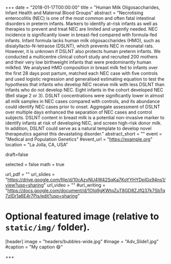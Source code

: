 +++
date = "2018-01-17T00:00:00"
title = "Human Milk Oligosaccharides, Infant Health and Maternal Blood Groups"
abstract = "Necrotising enterocolitis (NEC) is one of the most common and often fatal intestinal disorders in preterm infants. Markers to identify at-risk infants as well as therapies to prevent and treat NEC are limited and urgently needed. NEC incidence is signiﬁcantly lower in breast-fed compared with formula-fed infants. Infant formula lacks human milk oligosaccharides (HMO), such as disialyllacto-N-tetraose (DSLNT), which prevents NEC in neonatal rats. However, it is unknown if DSLNT also protects human preterm infants. We conducted a multicentre clinical cohort study and recruited 200 mothers and their very low birthweight infants that were predominantly human milkfed. We analysed HMO composition in breast milk fed to infants over the ﬁrst 28 days post partum, matched each NEC case with ﬁve controls and used logistic regression and generalised estimating equation to test the hypothesis that infants who develop NEC receive milk with less DSLNT than infants who do not develop NEC. Eight infants in the cohort developed NEC (Bell stage 2 or 3). DSLNT concentrations were signiﬁcantly lower in almost all milk samples in NEC cases compared with controls, and its abundance could identify NEC cases prior to onset. Aggregate assessment of DSLNT over multiple days enhanced the separation of NEC cases and control subjects. DSLNT content in breast milk is a potential non-invasive marker to identify infants at risk of developing NEC, and screen high-risk donor milk. In addition, DSLNT could serve as a natural template to develop novel therapeutics against this devastating disorder."
abstract_short = ""
event = "Medical and Population Genetics"
#event_url = "https://example.org"
location = "La Jolla, CA, USA"

draft=false

selected = false
math = true

url_pdf = ""
url_slides = "https://drive.google.com/file/d/10cAzvNU4W42SqKa7KoYYHYDplGx94ns1/view?usp=sharing"
url_video = ""
#url_writing = "https://docs.google.com/document/d/1OIq9gKWtqZuT8GD8ZJfQ37k7SbTq7zIDr1a6E4r7Pis/edit?usp=sharing"

# Optional featured image (relative to `static/img/` folder).
[header]
image = "headers/bubbles-wide.jpg"
#image = "Adv_Slide1.jpg"
#caption = "My caption :smile:"

+++


